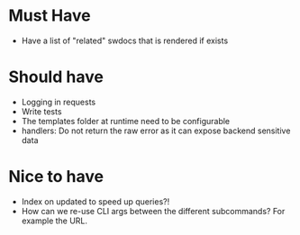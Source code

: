 # Must Have
* Have a list of "related" swdocs that is rendered if exists

# Should have
* Logging in requests
* Write tests
* The templates folder at runtime need to be configurable
* handlers: Do not return the raw error as it can expose backend sensitive data

# Nice to have
* Index on updated to speed up queries?!
* How can we re-use CLI args between the different subcommands? For example the URL.
